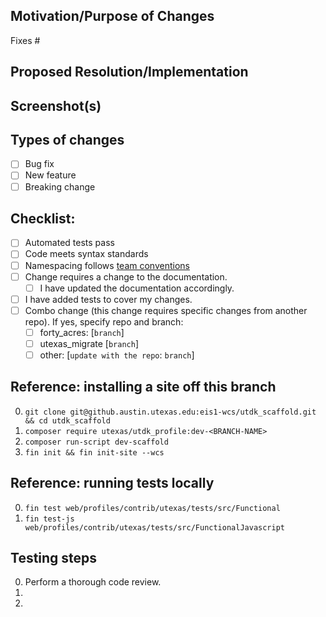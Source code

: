 <!--- Title format : ISSUE # : Action-verb driven description-->

## Motivation/Purpose of Changes
<!--- Why is this change needed? Links to existing issues are great. -->
Fixes #

## Proposed Resolution/Implementation
<!--- Describe any implementation choices you made that are noteworthy -->
<!--- or may require discussion. -->

## Screenshot(s)
<!--- (If relevant) -->

## Types of changes
<!--- Put an `x` in all that apply: -->
- [ ] Bug fix
- [ ] New feature
- [ ] Breaking change

## Checklist:
<!--- Go over all the following points, and put an `x` in all the boxes that apply. -->
<!--- If you're unsure about any of these, don't hesitate to ask. We're here to help! -->
<!--- Put an `x` in all the boxes that apply: -->
- [ ] Automated tests pass <!--- If tests don't pass because of a known reason, elaborate on the test and issue -->
- [ ] Code meets syntax standards
- [ ] Namespacing follows [team conventions](https://github.austin.utexas.edu/eis1-wcs/d8-standards/blob/master/Naming_Conventions.md)
- [ ] Change requires a change to the documentation.
  - [ ] I have updated the documentation accordingly.
- [ ] I have added tests to cover my changes.
- [ ] Combo change (this change requires specific changes from another repo). If yes, specify repo and branch:
  - [ ] forty_acres: [`branch`]
  - [ ] utexas_migrate [`branch`]
  - [ ] other: [`update with the repo`: `branch`]

## Reference: installing a site off this branch
<!--- Include notes for both functional testing & code review -->
0. `git clone git@github.austin.utexas.edu:eis1-wcs/utdk_scaffold.git && cd utdk_scaffold`
0. `composer require utexas/utdk_profile:dev-<BRANCH-NAME>`
0. `composer run-script dev-scaffold`
0. `fin init && fin init-site --wcs`

## Reference: running tests locally
0. `fin test web/profiles/contrib/utexas/tests/src/Functional`
0. `fin test-js web/profiles/contrib/utexas/tests/src/FunctionalJavascript`

## Testing steps
0. Perform a thorough code review.
0.
0.

